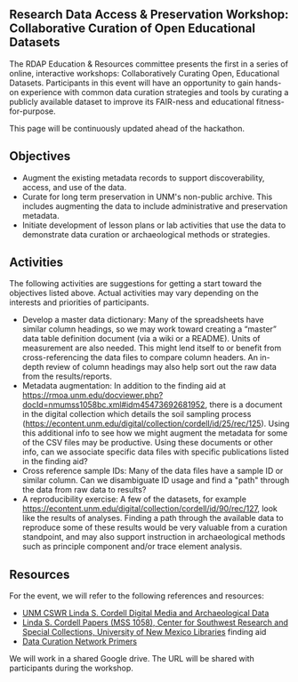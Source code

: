 ## Research Data Access & Preservation Workshop: Collaborative Curation of Open Educational Datasets

The RDAP Education & Resources committee presents the first in a series of online, interactive workshops: Collaboratively Curating Open, Educational Datasets. Participants in this event will have an opportunity to gain hands-on experience with common data curation strategies and tools by curating a publicly available dataset to improve its FAIR-ness and educational fitness-for-purpose.

This page will be continuously updated ahead of the hackathon. 

## Objectives

* Augment the existing metadata records to support discoverability, access, and use of the data.
* Curate for long term preservation in UNM's non-public archive. This includes augmenting the data to include administrative and preservation metadata.
* Initiate development of lesson plans or lab activities that use the data to demonstrate data curation or archaeological methods or strategies.

## Activities

The following activities are suggestions for getting a start toward the objectives listed above. Actual activities may vary depending on the interests and priorities of participants.

* Develop a master data dictionary: Many of the spreadsheets have similar column headings, so we may work toward creating a “master” data table definition document (via a wiki or a README). Units of measurement are also needed. This might lend itself to or benefit from cross-referencing the data files to compare column headers. An in-depth review of column headings may also help sort out the raw data from the results/reports.
* Metadata augmentation: In addition to the finding aid at <https://rmoa.unm.edu/docviewer.php?docId=nmumss1058bc.xml#idm45473692681952>, there is a document in the digital collection which details the soil sampling process (<https://econtent.unm.edu/digital/collection/cordell/id/25/rec/125>). Using this additional info to see how we might augment the metadata for some of the CSV files may be productive. Using these documents or other info, can we associate specific data files with specific publications listed in the finding aid?
* Cross reference sample IDs: Many of the data files have a sample ID or similar column. Can we disambiguate ID usage and find a "path" through the data from raw data to results?
* A reproducibility exercise: A few of the datasets, for example <https://econtent.unm.edu/digital/collection/cordell/id/90/rec/127>, look like the results of analyses. Finding a path through the available data to reproduce some of these results would be very valuable from a curation standpoint, and may also support instruction in archaeological methods such as principle component and/or trace element analysis.

## Resources

For the event, we will refer to the following references and resources:

* [UNM CSWR Linda S. Cordell Digital Media and Archaeological Data](https://econtent.unm.edu/digital/collection/cordell)
* [Linda S. Cordell Papers (MSS 1058), Center for Southwest Research and Special Collections, University of New Mexico Libraries](https://rmoa.unm.edu/docviewer.php?docId=nmumss1058bc.xml) finding aid
* [Data Curation Network Primers](https://datacurationnetwork.org/resources/data-curation-primers/)

We will work in a shared Google drive. The URL will be shared with participants during the workshop.
